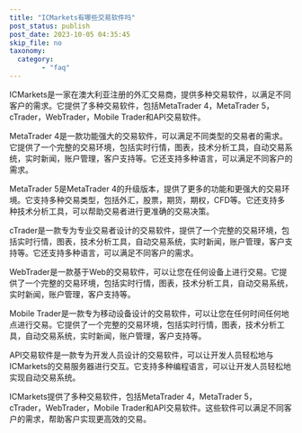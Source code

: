 ```yaml
---
title: "ICMarkets有哪些交易软件吗"
post_status: publish
post_date: 2023-10-05 04:35:45
skip_file: no
taxonomy:
  category:
        - "faq"
---
```


ICMarkets是一家在澳大利亚注册的外汇交易商，提供多种交易软件，以满足不同客户的需求。它提供了多种交易软件，包括MetaTrader 4，MetaTrader 5，cTrader，WebTrader，Mobile Trader和API交易软件。

MetaTrader 4是一款功能强大的交易软件，可以满足不同类型的交易者的需求。它提供了一个完整的交易环境，包括实时行情，图表，技术分析工具，自动交易系统，实时新闻，账户管理，客户支持等。它还支持多种语言，可以满足不同客户的需求。

MetaTrader 5是MetaTrader 4的升级版本，提供了更多的功能和更强大的交易环境。它支持多种交易类型，包括外汇，股票，期货，期权，CFD等。它还支持多种技术分析工具，可以帮助交易者进行更准确的交易决策。

cTrader是一款专为专业交易者设计的交易软件，提供了一个完整的交易环境，包括实时行情，图表，技术分析工具，自动交易系统，实时新闻，账户管理，客户支持等。它还支持多种语言，可以满足不同客户的需求。

WebTrader是一款基于Web的交易软件，可以让您在任何设备上进行交易。它提供了一个完整的交易环境，包括实时行情，图表，技术分析工具，自动交易系统，实时新闻，账户管理，客户支持等。

Mobile Trader是一款专为移动设备设计的交易软件，可以让您在任何时间任何地点进行交易。它提供了一个完整的交易环境，包括实时行情，图表，技术分析工具，自动交易系统，实时新闻，账户管理，客户支持等。

API交易软件是一款专为开发人员设计的交易软件，可以让开发人员轻松地与ICMarkets的交易服务器进行交互。它支持多种编程语言，可以让开发人员轻松地实现自动交易系统。

ICMarkets提供了多种交易软件，包括MetaTrader 4，MetaTrader 5，cTrader，WebTrader，Mobile Trader和API交易软件。这些软件可以满足不同客户的需求，帮助客户实现更高效的交易。

